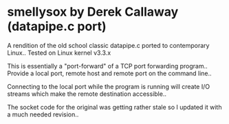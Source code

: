 # smellysox by Derek Callaway (datapipe.c port)

A rendition of the old school classic datapipe.c ported to contemporary Linux..
Tested on Linux kernel v3.3.x

This is essentially a "port-forward" of a TCP port forwarding program..
Provide a local port, remote host and remote port on the command line..

Connecting to the local port while the program is running will create I/O streams
which make the remote destination accessible..

The socket code for the original was getting rather stale so I updated it with a 
much needed revision..

